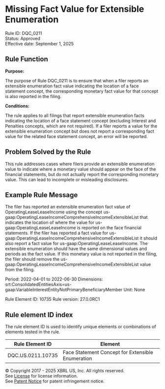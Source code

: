 # Missing Fact Value for Extensible Enumeration
Rule ID: DQC_0211  
Status: Approved  
Effective date: September 1, 2025

## Rule Function

**Purpose:**

The purpose of Rule DQC_0211 is to ensure that when a filer reports an extensible enumeration fact value indicating the location of a face statement concept, the corresponding monetary fact value for that concept is also reported in the filing.

**Conditions:**

The rule applies to all filings that report extensible enumeration facts indicating the location of a face statement concept (excluding Interest and Penalties concepts, which are not required). If a filer reports a value for the extensible enumeration concept but does not report a corresponding fact value for the related face statement concept, an error will be reported.

## Problem Solved by the Rule

This rule addresses cases where filers provide an extensible enumeration value to indicate where a monetary value should appear on the face of the financial statements, but do not actually report the corresponding monetary value. This can lead to incomplete or misleading disclosures.

## Example Rule Message

The filer has reported an extensible enumeration fact value of OperatingLeaseLeaseIncome using the concept us-gaap:OperatingLeaseIncomeComprehensiveIncomeExtensibleList that indicates the location of where the value for us-gaap:OperatingLeaseLeaseIncome is reported on the face financial statements. If the filer has reported  a fact value for us-gaap:OperatingLeaseIncomeComprehensiveIncomeExtensibleList it should also report a fact value for us-gaap:OperatingLeaseLeaseIncome. The extensible enumeration should have the same dimensional values and periods as the fact value. If this monetary value is not reported in the filing, the filer should remove the us-gaap:OperatingLeaseIncomeComprehensiveIncomeExtensibleList value from the filing.

Period: 2022-04-01 to 2022-06-30
Dimensions: srt:ConsolidatedEntitiesAxis=us-gaap:VariableInterestEntityNotPrimaryBeneficiaryMember
Unit: None

Rule Element ID: 10735
Rule version: 27.0.0RC1 

## Rule element ID index  
The rule element ID is used to identify unique elements or combinations of elements tested in the rule.

|Rule Element ID|Element|
|--- |--- |
| DQC.US.0211.10735 | Face Statement Concept for Extensible Enumeration |

© Copyright 2017 - 2025 XBRL US, Inc. All rights reserved.  
See [License](https://xbrl.us/dqc-license) for license information.  
See [Patent Notice](https://xbrl.us/dqc-patent) for patent infringement notice.
